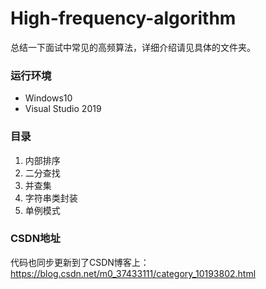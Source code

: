 # High-frequency-algorithm
总结一下面试中常见的高频算法，详细介绍请见具体的文件夹。
### 运行环境
* Windows10
* Visual Studio 2019
### 目录
1. 内部排序
2. 二分查找
3. 并查集
4. 字符串类封装
5. 单例模式
### CSDN地址
代码也同步更新到了CSDN博客上：https://blog.csdn.net/m0_37433111/category_10193802.html
